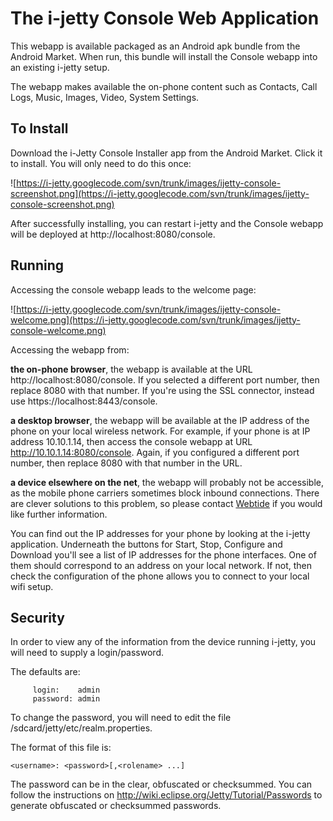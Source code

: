 # The i-jetty Console Web Application #

This webapp is available packaged as an Android apk bundle from the Android Market. When run, this bundle will install the Console webapp into an existing i-jetty setup.

The webapp makes available the on-phone content such as Contacts, Call Logs, Music, Images, Video, System Settings.

## To Install ##

Download the i-Jetty Console Installer app from the Android Market. Click it to install. You will only need to do this once:

![https://i-jetty.googlecode.com/svn/trunk/images/ijetty-console-screenshot.png](https://i-jetty.googlecode.com/svn/trunk/images/ijetty-console-screenshot.png)

After successfully installing, you can restart i-jetty and the Console webapp will be deployed at http://localhost:8080/console.

## Running ##

Accessing the console webapp leads to the welcome page:

![https://i-jetty.googlecode.com/svn/trunk/images/ijetty-console-welcome.png](https://i-jetty.googlecode.com/svn/trunk/images/ijetty-console-welcome.png)

Accessing the webapp from:

**the on-phone browser**, the webapp is available at the URL http://localhost:8080/console. If you selected a different port number, then replace 8080 with that number. If you're using the SSL connector, instead use https://localhost:8443/console.

**a desktop browser**, the webapp will be available at the IP address of the phone on your local wireless network. For example, if your phone is at IP address 10.10.1.14, then access the console webapp at URL http://10.10.1.14:8080/console. Again, if you configured a different port number, then replace 8080 with that number in the URL.

**a device elsewhere on the net**, the webapp will probably not be accessible, as the mobile phone carriers sometimes block inbound connections. There are clever solutions to this problem, so please contact [Webtide](http://www.webtide.com) if you would like further information.

You can find out the IP addresses for your phone by looking at the i-jetty application. Underneath the buttons for Start, Stop, Configure and Download you'll see a list of IP addresses for the phone interfaces. One of them should correspond to an address on your local network. If not, then check the configuration of the phone allows you to connect to your local wifi setup.

## Security ##

In order to view any of the information from the device running i-jetty, you will need to supply a login/password.

The defaults are:
```
     login:    admin
     password: admin
```

To change the password, you will need to edit the file /sdcard/jetty/etc/realm.properties.

The format of this file is:

```
<username>: <password>[,<rolename> ...]
```

The password can be in the clear, obfuscated or checksummed. You can follow the instructions on http://wiki.eclipse.org/Jetty/Tutorial/Passwords to generate obfuscated or checksummed passwords.